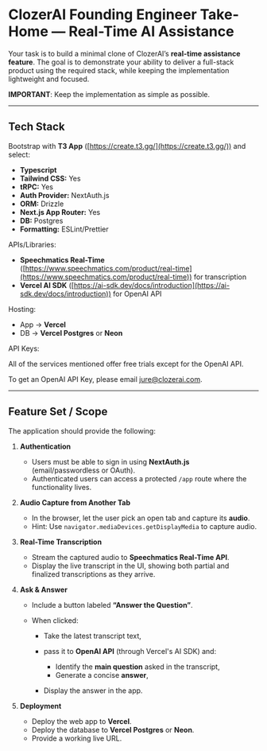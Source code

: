 # ClozerAI Founding Engineer Take-Home — Real-Time AI Assistance

Your task is to build a minimal clone of ClozerAI’s **real-time assistance feature**. The goal is to demonstrate your ability to deliver a full-stack product using the required stack, while keeping the implementation lightweight and focused.

**IMPORTANT**: Keep the implementation as simple as possible.

---

## Tech Stack

Bootstrap with **T3 App** ([https://create.t3.gg/](https://create.t3.gg/)) and select:

* **Typescript**
* **Tailwind CSS:** Yes
* **tRPC:** Yes
* **Auth Provider:** NextAuth.js
* **ORM:** Drizzle
* **Next.js App Router:** Yes
* **DB:** Postgres
* **Formatting:** ESLint/Prettier

APIs/Libraries:

* **Speechmatics Real-Time** ([https://www.speechmatics.com/product/real-time](https://www.speechmatics.com/product/real-time)) for transcription
* **Vercel AI SDK** ([https://ai-sdk.dev/docs/introduction](https://ai-sdk.dev/docs/introduction)) for OpenAI API

Hosting:

* App → **Vercel**
* DB → **Vercel Postgres** or **Neon**

API Keys:

All of the services mentioned offer free trials except for the OpenAI API.

To get an OpenAI API Key, please email jure@clozerai.com.

---

## Feature Set / Scope

The application should provide the following:

1. **Authentication**

   * Users must be able to sign in using **NextAuth.js** (email/passwordless or OAuth).
   * Authenticated users can access a protected `/app` route where the functionality lives.

2. **Audio Capture from Another Tab**

   * In the browser, let the user pick an open tab and capture its **audio**.
   * Hint: Use `navigator.mediaDevices.getDisplayMedia` to capture audio.

3. **Real-Time Transcription**

   * Stream the captured audio to **Speechmatics Real-Time API**.
   * Display the live transcript in the UI, showing both partial and finalized transcriptions as they arrive.

4. **Ask & Answer**

   * Include a button labeled **“Answer the Question”**.
   * When clicked:

     * Take the latest transcript text,
     * pass it to **OpenAI API** (through Vercel's AI SDK) and:

       * Identify the **main question** asked in the transcript,
       * Generate a concise **answer**,
     * Display the answer in the app.

5. **Deployment**

   * Deploy the web app to **Vercel**.
   * Deploy the database to **Vercel Postgres** or **Neon**.
   * Provide a working live URL.

